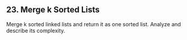 ## 23. Merge k Sorted Lists

Merge k sorted linked lists and return it as one sorted list. Analyze and describe its complexity.
